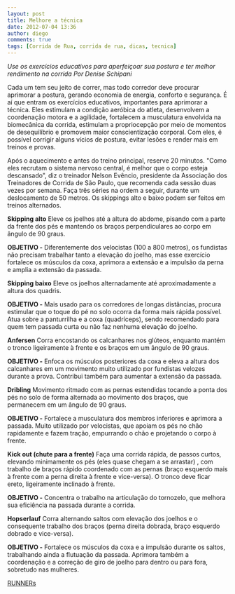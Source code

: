 ```yaml
---
layout: post
title: Melhore a técnica
date: 2012-07-04 13:36
author: diego
comments: true
tags: [Corrida de Rua, corrida de rua, dicas, tecnica]
---
```

<em>Use os exercícios educativos para aperfeiçoar sua postura e ter melhor rendimento na corrida
</em><em>Por Denise Schipani</em>

Cada um tem seu jeito de correr, mas todo corredor deve procurar aprimorar a postura, gerando economia de energia, conforto e segurança. É aí que entram os exercícios educativos, importantes para aprimorar a técnica. Eles estimulam a condição aeróbica do atleta, desenvolvem a coordenação motora e a agilidade, fortalecem a musculatura envolvida na biomecânica da corrida, estimulam a propriocepção por meio de momentos de desequilíbrio e promovem maior conscientização corporal. Com eles, é possível corrigir alguns vícios de postura, evitar lesões e render mais em treinos e provas.

Após o aquecimento e antes do treino principal, reserve 20 minutos. "Como eles recrutam o sistema nervoso central, é melhor que o corpo esteja descansado", diz o treinador Nelson Evêncio, presidente da Associação dos Treinadores de Corrida de São Paulo, que recomenda cada sessão duas vezes por semana. Faça três séries na ordem a seguir, durante um deslocamento de 50 metros. Os skippings alto e baixo podem ser feitos em treinos alternados.

<strong>Skipping alto</strong>
Eleve os joelhos até a altura do abdome, pisando com a parte da frente dos pés e mantendo os braços perpendiculares ao corpo em ângulo de 90 graus.

<strong>OBJETIVO -</strong> Diferentemente dos velocistas (100 a 800 metros), os fundistas não precisam trabalhar tanto a elevação do joelho, mas esse exercício fortalece os músculos da coxa, aprimora a extensão e a impulsão da perna e amplia a extensão da passada.

<strong>Skipping baixo</strong>
Eleve os joelhos alternadamente até aproximadamente a altura dos quadris.

<strong>OBJETIVO -</strong> Mais usado para os corredores de longas distâncias, procura estimular que o toque do pé no solo ocorra da forma mais rápida possível. Atua sobre a panturrilha e a coxa (quadríceps), sendo recomendado para quem tem passada curta ou não faz nenhuma elevação do joelho.

<strong>Anfersen</strong>
Corra encostando os calcanhares nos glúteos, enquanto mantém o tronco ligeiramente à frente e os braços em um ângulo de 90 graus.

<strong>OBJETIVO -</strong> Enfoca os músculos posteriores da coxa e eleva a altura dos calcanhares em um movimento muito utilizado por fundistas velozes durante a prova. Contribui também para aumentar a extensão da passada.

<strong>Dribling</strong>
Movimento ritmado com as pernas estendidas tocando a ponta dos pés no solo de forma alternada ao movimento dos braços, que permanecem em um ângulo de 90 graus.

<strong>OBJETIVO -</strong> Fortalece a musculatura dos membros inferiores e aprimora a passada. Muito utilizado por velocistas, que apoiam os pés no chão rapidamente e fazem tração, empurrando o chão e projetando o corpo à frente.

<strong>Kick out (chute para a frente)</strong>
Faça uma corrida rápida, de passos curtos, elevando minimamente os pés (eles quase chegam a se arrastar) , com trabalho de braços rápido coordenado com as pernas (braço esquerdo mais à frente com a perna direita à frente e vice-versa). O tronco deve ficar ereto, ligeiramente inclinado à frente.

<strong>OBJETIVO -</strong> Concentra o trabalho na articulação do tornozelo, que melhora sua eficiência na passada durante a corrida.

<strong>Hopserlauf</strong>
Corra alternando saltos com elevação dos joelhos e o consequente trabalho dos braços (perna direita dobrada, braço esquerdo dobrado e vice-versa).

<strong>OBJETIVO -</strong> Fortalece os músculos da coxa e a impulsão durante os saltos, trabalhando ainda a flutuação da passada. Aprimora também a coordenação e a correção de giro de joelho para dentro ou para fora, sobretudo nas mulheres.

<a href="http://runnersworld.abril.com.br/materias/tecnica/index.shtml" target="_blank">RUNNERs</a>
